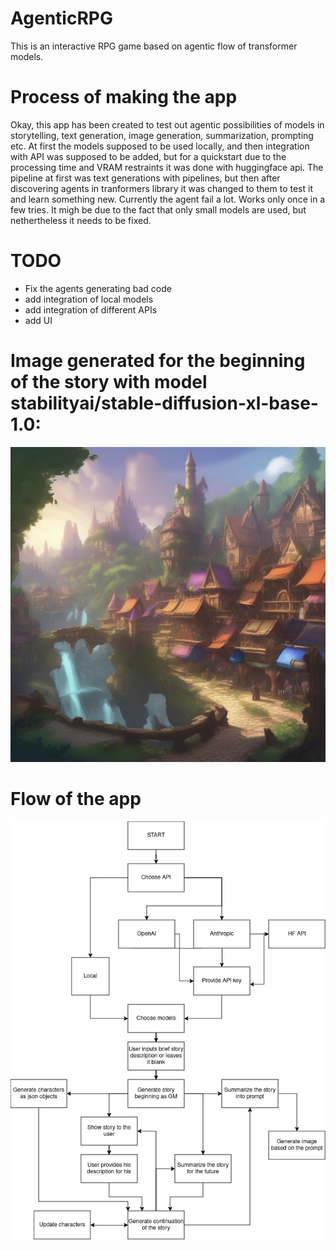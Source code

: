 # AgenticRPG
This is an interactive RPG game based on agentic flow of transformer models.


# Process of making the app
Okay, this app has been created to test out agentic possibilities of models in storytelling, text generation, image generation, summarization, prompting etc.
At first the models supposed to be used locally, and then integration with API was supposed to be added, but for a quickstart due to the processing time and VRAM restraints it was done with huggingface api.
The pipeline at first was text generations with pipelines, but then after discovering agents in tranformers library it was changed to them to test it and learn something new.
Currently the agent fail a lot. Works only once in a few tries. It migh be due to the fact that only small models are used, but nethertheless it needs to be fixed. 
# TODO
- Fix the agents generating bad code 
- add integration of local models 
- add integration of different APIs 
- add UI 



# Image generated for the beginning of the story with model stabilityai/stable-diffusion-xl-base-1.0:
![alt text](helpers/RPG.png)

# Flow of the app
![alt text](helpers/Flow.drawio.png)